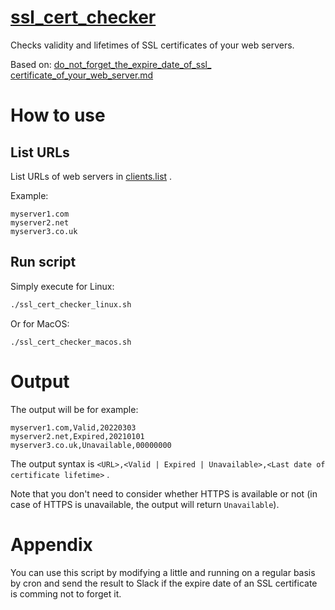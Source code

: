 # [ssl_cert_checker](https://github.com/YoyaYOSHIDA/ssl_cert_checker)

Checks validity and lifetimes of SSL certificates of your web servers.

Based on: [do_not_forget_the_expire_date_of_ssl_ certificate_of_your_web_server.md](https://gist.github.com/YoyaYOSHIDA/91e432bd447d2f074af321d7160044e5/edit)

# How to use

## List URLs

List URLs of web servers in [clients.list](./clients.list) .

Example:

```
myserver1.com
myserver2.net
myserver3.co.uk
```

## Run script

Simply execute for Linux:

```bash
./ssl_cert_checker_linux.sh
```

Or for MacOS:

```
./ssl_cert_checker_macos.sh
```

# Output

The output will be for example:

```
myserver1.com,Valid,20220303
myserver2.net,Expired,20210101
myserver3.co.uk,Unavailable,00000000
```

The output syntax is `<URL>,<Valid | Expired | Unavailable>,<Last date of certificate lifetime>` .

Note that you don't need to consider whether HTTPS is available or not (in case of HTTPS is unavailable, the output will return `Unavailable`). 

# Appendix

You can use this script by modifying a little and running on a regular basis by cron and send the result to Slack if the expire date of an SSL certificate is comming not to forget it.
